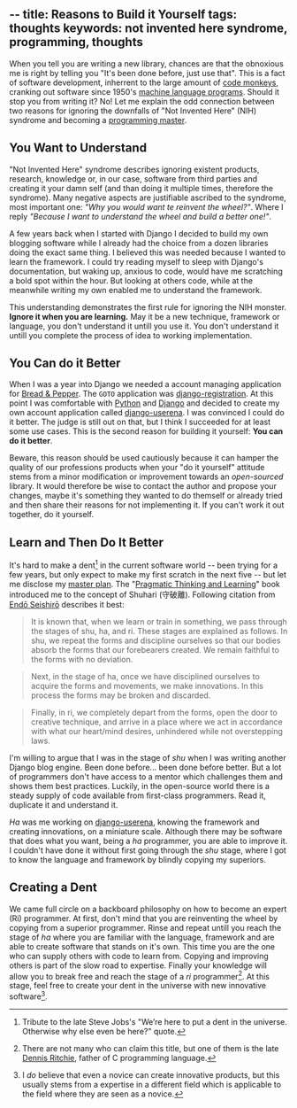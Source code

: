 --
title: Reasons to Build it Yourself
tags: thoughts
keywords: not invented here syndrome, programming, thoughts
--

When you tell you are writing a new library, chances are that the obnoxious me is right by telling you "It's been done before, just use that". This is a fact of software development, inherrent to the large amount of [code monkeys], cranking out software since 1950's [machine language programs]. Should it stop you from writing it? No! Let me explain the odd connection between two reasons for ignoring the downfalls of "Not Invented Here" (NIH) syndrome and becoming  a [programming master]. 

## You Want to Understand

"Not Invented Here" syndrome describes ignoring existent products, research, knowledge or, in our case, software from third parties and creating it your damn self (and than doing it multiple times, therefore the syndrome). Many negative aspects are justifiable ascribed to the syndrome, most important one: _"Why you would want te reinvent the wheel?"_. Where I reply _"Because I want to understand the wheel and build a better one!"_.

A few years back when I started with Django I decided to build my own blogging software while I already had the choice from a dozen libraries doing the exact same thing. I believed this was needed because I wanted to learn the framework. I could try reading myself to sleep with Django's documentation, but waking up, anxious to code, would have me scratching a bold spot within the hour. But looking at others code, while at the meanwhile writing my own enabled me to understand the framework.

This understanding demonstrates the first rule for ignoring the NIH monster. __Ignore it when you are learning.__ May it be a new technique, framework or language, you don't understand it untill you use it. You don't understand it untill you complete the process of idea to working implementation.


## You Can do it Better

When I was a year into Django we needed a account managing application for [Bread & Pepper]. The ``GOTO`` application was [django-registration]. At this point I was comfortable with [Python] and [Django] and decided to create my own account application called [django-userena]. I was convinced I could do it better. The judge is still out on that, but I think I succeeded for at least some use cases. This is the second reason for building it yourself: **You can do it better**.

Beware, this reason should be used cautiously because it can hamper the quality of our professions products when your "do it yourself" attitude stems from a minor modification or improvement towards an _open-sourced_ library. It would therefore be wise to contact the author and propose your changes, maybe it's something they wanted to do themself or already tried and then share their reasons for not implementing it. If you can't work it out together, do it yourself.

## Learn and Then Do It Better

It's hard to make a dent[^1] in the current software world -- been trying for a few years, but only expect to make my first scratch in the next five -- but let me disclose my [master plan]. The "[Pragmatic Thinking and Learning]" book introduced me to the concept of Shuhari (守破離). Following citation from [Endō Seishirō] describes it best:

> It is known that, when we learn or train in something, we pass through the stages of shu, ha, and ri. These stages are explained as follows. In shu, we repeat the forms and discipline ourselves so that our bodies absorb the forms that our forebearers created. We remain faithful to the forms with no deviation. 

> Next, in the stage of ha, once we have disciplined ourselves to acquire the forms and movements, we make innovations. In this process the forms may be broken and discarded. 

> Finally, in ri, we completely depart from the forms, open the door to creative technique, and arrive in a place where we act in accordance with what our heart/mind desires, unhindered while not overstepping laws. 

I'm willing to argue that I was in the stage of _shu_ when I was writing another Django blog engine. Been done before... been done before better. But a lot of programmers don't have access to a mentor which challenges them and shows them best practices. Luckily, in the open-source world there is a steady supply of code available from first-class programmers. Read it, duplicate it and understand it.

_Ha_ was me working on [django-userena], knowing the framework and creating innovations, on a miniature scale. Although there may be software that does what you want, being a _ha_ programmer, you are able to improve it. I couldn't have done it without first going through the _shu_ stage, where I got to know the language and framework by blindly copying my superiors.

## Creating a Dent

We came full circle on a backboard philosophy on how to become an expert (Ri) programmer. At first, don't mind that you are reinventing the wheel by copying from a superior programmer. Rinse and repeat untill you reach the stage of _ha_ where you are familiar with the language, framework and are able to create software that stands on it's own. This time you are the one who can supply others with code to learn from. Copying and improving others is part of the slow road to expertise. Finally your knowledge will allow you to break free and reach the stage of a _ri_ programmer[^2]. At this stage, feel free to create your dent in the universe with new innovative software[^3].

[^1]: Tribute to the late Steve Jobs's "We’re here to put a dent in the universe. Otherwise why else even be here?" quote.
[^2]: There are not many who can claim this title, but one of them is the late [Dennis Ritchie], father of C programming language.
[^3]: I _do_ believe that even a novice can create innovative products, but this usually stems from a expertise in a different field which is applicable to the field where they are seen as a novice.

[code monkeys]: http://en.wikipedia.org/wiki/Infinite_monkey_theorem "Wikipedia page about the infinite monkey theorem"
[machine language programs]: http://en.wikipedia.org/wiki/Machine_code "Wikipedia Page about Machine code"
[programming master]: http://zedshaw.com/essays/master_and_expert.html "Zed Shaw's article on becoming a programming master"

[Bread & Pepper]: http://breadandpepper.com "Bread & Pepper Homepage"
[django-registration]: https://bitbucket.org/ubernostrum/django-registration/ "Bitbucket Repository of django-registration"
[Python]: http://www.python.org/ "Python Programming Language homepage"
[Django]: https://www.djangoproject.com/ "Django project homepage"
[django-userena]: https://github.com/bread-and-pepper/django-userena "Github repository of django-userena"
[Pragmatic Thinking and Learning]: http://www.amazon.com/dp/1934356050/?tag=wunki-20 "Pragmatic Thinking and Learning on Amazon"
[master plan]: http://www.youtube.com/watch?v=PPfuDCbhu3c "Video clip of YZ with Thinking of a master plan"
[Endō Seishirō]: http://en.wikipedia.org/wiki/Seishiro_Endo "Wikipedia page about Endō Seishirō"

[Dennis Ritchie]: http://en.wikipedia.org/wiki/Dennis_Ritchie "Wikipedia on Dennis Ritchie, may he rest in peace"
[building Snugio]: /posts/2011-09-23-learning-haskell-by-building-snugio.html "Learning Haskell by Building Snugio"
[webmachine]: https://github.com/basho/webmachine "Github page of webmachine from Basho"
